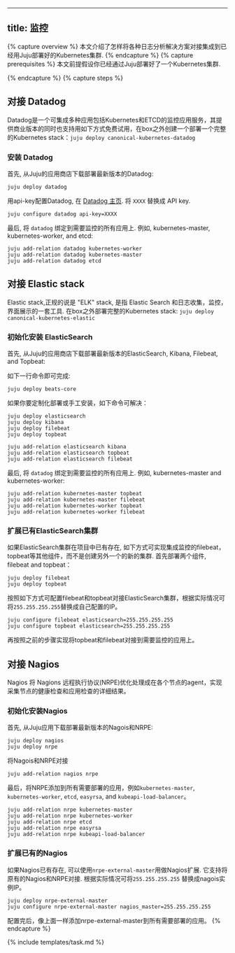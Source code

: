 <!--
---
title: Monitoring
---
-->
---
title: 监控
---
<!--
{% capture overview %}
This page shows how to connect various logging solutions to a Juju deployed cluster.
{% endcapture %}
{% capture prerequisites %}
This page assumes you have a working Juju deployed cluster.
{% endcapture %}
-->
{% capture overview %}
本文介绍了怎样将各种日志分析解决方案对接集成到已经用Juju部署好的Kubernetes集群.
{% endcapture %}
{% capture prerequisites %}
本文前提假设你已经通过Juju部署好了一个Kubernetes集群.

<!--
{% endcapture %}
{% capture steps %}
## Connecting Datadog

Datadog is a SaaS offering which includes support for a range of integrations, including Kubernetes and ETCD. While the solution is SAAS/Commercial, they include a Free tier which is supported with the following method. To deploy a full Kubernetes stack with Datadog out of the box, do: `juju deploy canonical-kubernetes-datadog`
-->
{% endcapture %}
{% capture steps %}
## 对接 Datadog

Datadog是一个可集成多种应用包括Kubernetes和ETCD的监控应用服务，其提供商业版本的同时也支持用如下方式免费试用，在box之外创建一个部署一个完整的Kubernetes stack：`juju deploy canonical-kubernetes-datadog`

<!--
### Installation of Datadog

To start, deploy the latest version Datadog from the Charm Store:
-->
### 安装 Datadog

首先, 从Juju的应用商店下载部署最新版本的Datadog:

```
juju deploy datadog
```

<!--
Configure Datadog with your api-key, found in the [Datadog dashboard](). Replace `XXXX` with your API key.
-->
用api-key配置Datadog, 在 [Datadog 主页](). 将 `XXXX` 替换成 API key.

```
juju configure datadog api-key=XXXX
```

<!--
Finally, attach `datadog` to all applications you wish to monitor. For example, kubernetes-master, kubernetes-worker, and etcd:
-->
最后, 将 `datadog` 绑定到需要监控的所有应用上. 例如, kubernetes-master, kubernetes-worker, and etcd:

```
juju add-relation datadog kubernetes-worker
juju add-relation datadog kubernetes-master
juju add-relation datadog etcd
```

<!--
## Connecting Elastic stack

The Elastic stack, formally "ELK" stack, refers to Elastic Search and the suite of tools to facilitate log aggregation, monitoring, and dashboarding. To deploy a full Kubernetes stack with elastic out of the box, do: `juju deploy canonical-kubernetes-elastic`

### New install of ElasticSearch

To start, deploy the latest version of ElasticSearch, Kibana, Filebeat, and Topbeat from the Charm Store:

This can be done in one command as:
-->
## 对接 Elastic stack

Elastic stack,正规的说是 "ELK" stack, 是指 Elastic Search 和日志收集，监控，界面展示的一套工具. 在box之外部署完整的Kubernetes stack: `juju deploy canonical-kubernetes-elastic`

### 初始化安装 ElasticSearch

首先, 从Juju的应用商店下载部署最新版本的ElasticSearch, Kibana, Filebeat, and Topbeat:

如下一行命令即可完成:

```
juju deploy beats-core
```

<!--
However, if you wish to customize the deployment, or proceed manually, the following commands can be issued:
-->
如果你要定制化部署或手工安装，如下命令可解决：

```
juju deploy elasticsearch
juju deploy kibana
juju deploy filebeat
juju deploy topbeat

juju add-relation elasticsearch kibana
juju add-relation elasticsearch topbeat
juju add-relation elasticsearch filebeat
```

<!--
Finally, connect filebeat and topbeat to all applications you wish to monitor. For example, kubernetes-master and kubernetes-worker:
-->
最后, 将 `datadog` 绑定到需要监控的所有应用上. 例如, kubernetes-master and kubernetes-worker:

```
juju add-relation kubernetes-master topbeat
juju add-relation kubernetes-master filebeat
juju add-relation kubernetes-worker topbeat
juju add-relation kubernetes-worker filebeat
```

<!--
### Existing ElasticSearch cluster

In the event an ElasticSearch cluster already exists, the following can be used to connect and leverage it instead of creating a new, separate, cluster. First deploy the two beats, filebeat and topbeat
-->
### 扩展已有ElasticSearch集群

如果ElasticSearch集群在项目中已有存在, 如下方式可实现集成监控的filebeat，topbeat等其他组件，而不是创建另外一个的新的集群. 首先部署两个组件, filebeat and topbeat：

```
juju deploy filebeat
juju deploy topbeat
```

<!--
Configure both filebeat and topbeat to connect to your ElasticSearch cluster, replacing `255.255.255.255` with the IP address in your setup.
-->
按照如下方式可配置filebeat和topbeat对接ElasticSearch集群，根据实际情况可将`255.255.255.255`替换成自己配置的IP。
```
juju configure filebeat elasticsearch=255.255.255.255
juju configure topbeat elasticsearch=255.255.255.255
```

<!--
Follow the above instructions on connect topbeat and filebeat to the applications you wish to monitor.
-->
再按照之前的步骤实现将topbeat和filebeat对接到需要监控的应用上。

<!--
## Connecting Nagios

Nagios utilizes the Nagions Remote Execution Protocol (NRPE) as an agent on each node to derive machine level details of the health and applications.

### New install of Nagios

To start, deploy the latest version of the Nagios and NRPE charms from the store:
-->
## 对接 Nagios

Nagios 将 Nagions 远程执行协议(NRPE)优化处理成在各个节点的agent，实现采集节点的健康检查和应用检查的详细结果。

<!--
### New install of Nagios

To start, deploy the latest version of the Nagios and NRPE charms from the store:
-->
### 初始化安装Nagios

首先, 从Juju应用下载部署最新版本的Nagois和NRPE:

```
juju deploy nagios
juju deploy nrpe
```

<!--
Connect Nagios to NRPE
-->
将Nagois和NRPE对接

```
juju add-relation nagios nrpe
```

<!--
Finally, add NRPE to all applications deployed that you wish to monitor, for example `kubernetes-master`, `kubernetes-worker`, `etcd`, `easyrsa`, and `kubeapi-load-balancer`.
-->
最后，将NRPE添加到所有需要部署的应用，例如`kubernetes-master`, `kubernetes-worker`, `etcd`, `easyrsa`, and `kubeapi-load-balancer`。

```
juju add-relation nrpe kubernetes-master
juju add-relation nrpe kubernetes-worker
juju add-relation nrpe etcd
juju add-relation nrpe easyrsa
juju add-relation nrpe kubeapi-load-balancer
```

<!--
### Existing install of Nagios

If you already have an existing Nagios installation, the `nrpe-external-master` charm can be used instead. This will allow you to supply configuration options that map your existing external Nagios installation to NRPE. Replace `255.255.255.255` with the IP address of the nagios instance.
-->
### 扩展已有的Nagios

如果Nagios已有存在, 可以使用`nrpe-external-master`用做Nagios扩展. 它支持将原有的Nagios和NRPE对接.  根据实际情况可将`255.255.255.255` 替换成nagois实例IP。

```
juju deploy nrpe-external-master
juju configure nrpe-external-master nagios_master=255.255.255.255
```
<!--
Once configured, connect nrpe-external-master as outlined above.
-->
配置完后，像上面一样添加nrpe-external-master到所有需要部署的应用。
{% endcapture %}

{% include templates/task.md %}